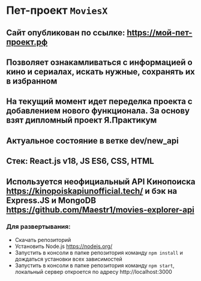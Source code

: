 # Пет-проект `MoviesX`

## Сайт опубликован по ссылке: https://мой-пет-проект.рф
## Позволяет ознакамливаться с информацией о кино и сериалах, искать нужные, сохранять их в избранном

## На текущий момент идет переделка проекта с добавлением нового функционала. За основу взят дипломный проект Я.Практикум
## Актуальное состояние в ветке dev/new_api

## Стек: React.js v18, JS ES6, CSS, HTML
## Используется неофициальный API Кинопоиска https://kinopoiskapiunofficial.tech/ и бэк на Express.JS и MongoDB https://github.com/Maestr1/movies-explorer-api

### Для развертывания:
* Скачать репозиторий
* Установить Node.js https://nodejs.org/
* Запустить в консоли в папке репозитория команду `npm install` и дождаться установки всех зависимостей
* Запустить в консоли в папке репозитория команду `npm start`, локальный сервер откроется по адресу http://localhost:3000
